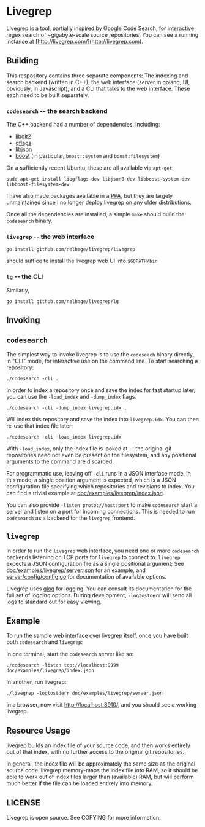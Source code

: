 Livegrep
========

Livegrep is a tool, partially inspired by Google Code Search, for
interactive regex search of ~gigabyte-scale source repositories. You
can see a running instance at
[http://livegrep.com/](http://livegrep.com).

Building
--------

This respository contains three separate components: The indexing and
search backend (written in C++), the web interface (server in golang,
UI, obviously, in Javascript), and a CLI that talks to the web
interface. These each need to be built separately.

### `codesearch` -- the search backend

The C++ backend had a number of dependencies, including:

 - [libgit2][libgit2]
 - [gflags][gflags]
 - [libjson][libjson]
 - [boost][boost] (in particular, `boost::system` and `boost:filesystem`)

On a sufficiently recent Ubuntu, these are all available via `apt-get`:

    sudo apt-get install libgflags-dev libjson0-dev libboost-system-dev libboost-filesystem-dev

I have also made packages available in a [PPA][lg-ppa], but they are
largely unmaintained since I no longer deploy livegrep on any older
distributions.

[libgit2]: http://libgit2.github.com/
[gflags]: https://code.google.com/p/gflags/?redir=1
[libjson]: http://oss.metaparadigm.com/json-c/
[boost]: http://www.boost.org/
[lg-ppa]: https://launchpad.net/~nelhage/+archive/livegrep

Once all the dependencies are installed, a simple `make` should build
the `codesearch` binary.

### `livegrep` -- the web interface

    go install github.com/nelhage/livegrep/livegrep

should suffice to install the livegrep web UI into `$GOPATH/bin`

### `lg` -- the CLI

Similarly,

    go install github.com/nelhage/livegrep/lg


Invoking
--------

## `codesearch`

The simplest way to invoke livegrep is to use the `codeseach` binary
directly, in "CLI" mode, for interactive use on the command line. To
start searching a repository:

    ./codesearch -cli .

In order to index a repository once and save the index for fast
startup later, you can use the `-load_index` and `-dump_index` flags.

    ./codesearch -cli -dump_index livegrep.idx .

Will index this repository and save the index into `livegrep.idx`. You
can then re-use that index file later:

    ./codesearch -cli -load_index livegrep.idx

With `-load_index`, only the index file is looked at -- the original
git repositories need not even be present on the filesystem, and any
positional arguments to the command are discarded.

For programmatic use, leaving off `-cli` runs in a JSON interface
mode. In this mode, a single position argument is expected, which is a
JSON configuration file specifying which repositories and revisions to
index. You can find a trivial example at
[doc/examples/livegrep/index.json][index.json].

You can also provide `-listen proto://host:port` to make `codesearch`
start a server and listen on a port for incoming connections. This is
needed to run `codesearch` as a backend for the `livegrep` frontend.

[index.json]: https://github.com/nelhage/livegrep/blob/master/doc/examples/livegrep/index.json

## `livegrep`

In order to run the `livegrep` web interface, you need one or more
`codesearch` backends listening on TCP ports for `livegrep` to connect
to. `livegrep` expects a JSON configuration file as a single
positional argument; See
[doc/examples/livegrep/server.json][server.json] for an example, and
[server/config/config.go][config.go] for documentation of available
options.

Livegrep uses [glog][glog] for logging. You can consult its
documentation for the full set of logging options. During development,
`-logtostderr` will send all logs to standard out for easy viewing.

[server.json]: https://github.com/nelhage/livegrep/blob/master/doc/examples/livegrep/server.json
[config.go]: https://github.com/nelhage/livegrep/blob/master/server/config/config.go
[glog]: https://github.com/golang/glog

## Example

To run the sample web interface over livegrep itself, once you have
built both `codesearch` and `livegrep`:

In one terminal, start the `codesearch` server like so:

    ./codesearch -listen tcp://localhost:9999 doc/examples/livegrep/index.json

In another, run livegrep:

    ./livegrep -logtostderr doc/examples/livegrep/server.json

In a browser, now visit
[http://localhost:8910/](http://localhost:8910/), and you should see a
working livegrep.

Resource Usage
--------------

livegrep builds an index file of your source code, and then works
entirely out of that index, with no further access to the original git
repositories.

In general, the index file will be approximately the same size as the
original source code. livegrep memory-maps the index file into RAM, so
it should be able to work out of index files larger than (available)
RAM, but will perform much better if the file can be loaded entirely
into memory.


LICENSE
-------

Livegrep is open source. See COPYING for more information.
